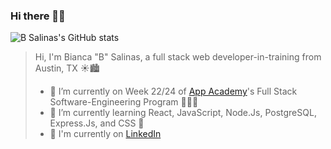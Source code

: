 ### Hi there 👋🏽

<!--
**B-Salinas/B-Salinas** is a ✨ _special_ ✨ repository because its `README.md` (this file) appears on your GitHub profile.
-->

![B Salinas's GitHub stats](https://github-readme-stats.vercel.app/api?username=B-Salinas&show_icons=true&theme=onedark)

> Hi, I'm Bianca "B" Salinas, a full stack web developer-in-training from Austin, TX ☀️🏙
>
> - 🔭  I’m currently on Week 22/24 of [App Academy](https://www.appacademy.io/)'s Full Stack Software-Engineering Program 🧑🏽‍🎓
> - 🌱  I’m currently learning React, JavaScript, Node.Js, PostgreSQL, Express.Js, and CSS 👾
> - 📝  I'm currently on [LinkedIn](https://www.linkedin.com/in/b-salinas/)
